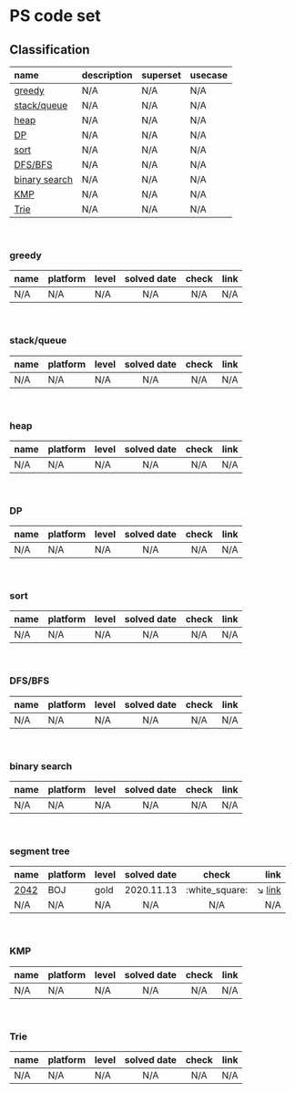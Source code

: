 
# PS code set

## Classification
| name | description | superset | usecase |
|:----------|:-------------|:------|:--------|
| [greedy](##greedy) |N/A|N/A|N/A|N/A|
| [stack/queue](##stack/queue) |N/A|N/A|N/A|N/A|
| [heap](##heap) |N/A|N/A|N/A|N/A|
| [DP](##DP) |N/A|N/A|N/A|N/A|
| [sort](##sort) |N/A|N/A|N/A|N/A|
| [DFS/BFS](##DFS/BFS) |N/A|N/A|N/A|N/A|
| [binary search](##binary-search) |N/A|N/A|N/A|N/A|
| [KMP](##KMP) |N/A|N/A|N/A|N/A|
| [Trie](##Trie) |N/A|N/A|N/A|N/A|
<br/>

### **greedy**
| name | platform | level | solved date | check | link |
|:----------|:-------------|:------|:-----:|:-----:|-----:|
| N/A | N/A | N/A | N/A | N/A | N/A |
<br/>

### **stack/queue**
| name | platform | level | solved date | check | link |
|:----------|:-------------|:------|:-----:|:-----:|-----:|
| N/A | N/A | N/A | N/A | N/A | N/A |
<br/>

### **heap**
| name | platform | level | solved date | check | link |
|:----------|:-------------|:------|:-----:|:-----:|-----:|
| N/A | N/A | N/A | N/A | N/A | N/A |
<br/>

### **DP**
| name | platform | level | solved date | check | link |
|:----------|:-------------|:------|:-----:|:-----:|-----:|
| N/A | N/A | N/A | N/A | N/A | N/A |
<br/>

### **sort**
| name | platform | level | solved date | check | link |
|:----------|:-------------|:------|:-----:|:-----:|-----:|
| N/A | N/A | N/A | N/A | N/A | N/A |
<br/>

### **DFS/BFS**
| name | platform | level | solved date | check | link |
|:----------|:-------------|:------|:-----:|:-----:|-----:|
| N/A | N/A | N/A | N/A | N/A | N/A |
<br/>

### **binary search**
| name | platform | level | solved date | check | link |
|:----------|:-------------|:------|:-----:|:-----:|-----:|
| N/A | N/A | N/A | N/A | N/A | N/A |
<br/>

### **segment tree**
| name | platform | level | solved date | check | link |
|:----------|:-------------|:------|:-----:|:-----:|-----:|
| [2042](/boj/gold/2042.cpp) | BOJ | gold | 2020.11.13 | :white_square: | :arrow_lower_right: [link](https://www.acmicpc.net/problem/2042) |
| N/A | N/A | N/A | N/A | N/A | N/A |
<br/>

### **KMP**
| name | platform | level | solved date | check | link |
|:----------|:-------------|:------|:-----:|:-----:|-----:|
| N/A | N/A | N/A | N/A | N/A | N/A |
<br/>

### **Trie**
| name | platform | level | solved date | check | link |
|:----------|:-------------|:------|:-----:|:-----:|-----:|
| N/A | N/A | N/A | N/A | N/A | N/A |
<br/>